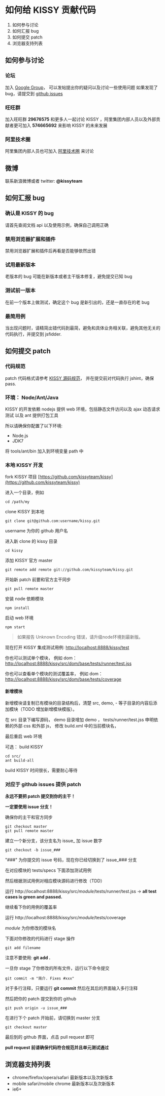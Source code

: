 # 如何给 KISSY 贡献代码

1. 如何参与讨论
1. 如何汇报 bug
1. 如何提交 patch
1. 浏览器支持列表

## 如何参与讨论

### 论坛

加入 [Google Group](https://groups.google.com/group/kissy-ui)，
可以发帖提出你的疑问以及讨论一些使用问题
如果发现了 bug，请提交到 [github issues](https://github.com/kissyteam/kissy/issues)

### 旺旺群

加入旺旺群 **29676575** 和更多人一起讨论 KISSY ，阿里集团内部人员以及外部贡献者更可加入 **574665692** 来影响 KISSY 的未来发展

### 阿里技术圈

阿里集团内部人员也可加入 [阿里技术圈](http://www.atatech.org/gprofile/348) 来讨论

## 微博

联系新浪微博或者 twitter:  **@kissyteam**

## 如何汇报 bug

### 确认是 KISSY 的 bug

请首先查阅文档 api 以及使用示例，确保自己调用正确

### 禁用浏览器扩展和插件

禁用浏览器扩展和插件后再看是否能够依然出错

### 试用最新版本

老版本的 bug 可能在新版本或者主干版本修复，避免提交已知 bug

### 测试前一版本

在前一个版本上做测试，确定这个 bug 是新引出的，还是一直存在的老 bug

### 最简用例

当出现问题时，请精简出错代码到最简，避免和具体业务相关联，避免其他无关的代码执行，并提交到 jsfidder.


## 如何提交 patch

### 代码规范

patch 代码格式请参考 [KISSY 源码规范](http://docs.kissyui.com/1.4/docs/html/tutorials/style-guide/kissy-source-style.html)，
并在提交前对代码执行 jshint，确保 pass.

### 环境： Node/Ant/Java

KISSY 的开发依赖 nodejs 提供 web 环境，包括静态文件访问以及 ajax 动态请求测试
以及 ant 提供打包工具

所以请确保你配置了以下环境:

- Node.js
- JDK7

将 tools/ant/bin 加入到环境变量 path 中

### 本地 KISSY 开发

fork KISSY 项目 [https://github.com/kissyteam/kissy](https://github.com/kissyteam/kissy)

进入一个目录，例如

    cd /path/my

clone KISSY 到本地

    git clone git@github.com:username/kissy.git

username 为你的 github 用户名

进入新 clone 的 kissy 目录

    cd kissy

添加 KISSY 官方 master

    git remote add remote git://github.com/kissyteam/kissy.git

开始新 patch 前要和官方主干同步

    git pull remote master

安装 node 依赖模块

    npm install

启动 web 环境

    npm start
    
> 如果报告 Unknown Encoding 错误，请升级node环境到最新版。

现在打开 KISSY 集成测试用例: [http://localhost:8888/kissy/test](http://localhost:8888/kissy/test)

你也可以测试单个模块，
例如 dom：
[http://localhost:8888/kissy/src/dom/base/tests/runner/test.jss](http://localhost:8888/kissy/src/dom/base/tests/runner/test.jss)

你也可以查看单个模块的测试覆盖率，
例如 dom：
[http://localhost:8888/kissy/src/dom/base/tests/coverage](http://localhost:8888/kissy/src/dom/base/tests/coverage)

#### 新增模块

新增模块请复制已有模块的目录结构后，清楚 src, demo, - 等子目录的内容后添加模块（TODO 增加新增模块模版）。

在 src 目录下编写源码，
demo 目录增加 demo ，
tests/runner/test.jss 申明依赖的外部 css 和外部 js，
修改 build.xml 中的当前模块名，


最后重启 web 环境


可选： build KISSY

    cd src/
    ant build-all

build KISSY 时间很长，需要耐心等待

### 对应于 github issues 提供 patch

**永远不要把 patch 提交到你的主干！**

**一定要使用 issue 分支！**

确保你的主干和官方同步

    git checkout master
    git pull remote master


建立一个新分支，该分支名为 issue_ 加 issue 数字

    git checkout -b issue_###

"###" 为你提交的 issue 号码，现在你已经切换到了 issue_### 分支

在对应模块的 tests/specs 下面添加测试用例

然后根据测试用例对相应模块源码进行修改（TDD）

运行 http://localhost:8888/kissy/src/$module$/tests/runner/test.jss -> **all test cases is green and passed.**

继续看下你的用例的覆盖率

运行 http://localhost:8888/kissy/src/$module$/tests/coverage

$module$ 为你修改的模块名

下面对你修改的代码进行 stage 操作

    git add filename

注意不要使用: **git add .**

一旦你 stage 了你修改的所有文件，运行以下命令提交

    git commit -m "简介. Fixes #xxx"

对于多行注释，只要运行 **git commit** 然后在其后的界面输入多行注释

然后把你的 patch 提交到你的 github

    git push origin -u issue_###

在进行下个 patch 开始前，请切换到 master 分支

    git checkout master

最后到的 github 界面，点击 pull request 即可


**pull request 前请确保代码符合规范并且单元测试通过**

## 浏览器支持列表

 - chrome/firefox/opera/safari 最新版本以及次新版本
 - mobile safari/mobile chrome 最新版本以及次新版本
 - ie6+

